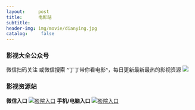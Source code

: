 ```yaml
---
layout:     post
title:      电影站
subtitle:   
header-img: img/movie/dianying.jpg
catalog: 	 false
---
```



### 影视大全公众号
微信扫码关注 或微信搜索 ^丁丁带你看电影^，每日更新最新最热的影视资源
![](https://yabaowang.github.io/img/dianyingweixinhao.jpg)

### 影视资源站
**微信入口**
[![影院入口](https://yabaowang.github.io/img/movie/yingyuanrukou.jpg)](http://dy.28xx.top/)
**手机/电脑入口**
[![影院入口](https://yabaowang.github.io/img/movie/yingyuanrukou.jpg)](http://www.wapianwang.com/)
 


